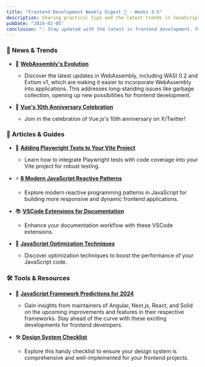 ```yaml
---
title: "Frontend Development Weekly Digest 🍵 - Weeks 3-5"
description: Sharing practical tips and the latest trends in JavaScript
pubDate: "2024-02-05"
conclusion: "💡 Stay updated with the latest in frontend development. Follow the links for more insights."
---
```


### 🌟 News & Trends

- 🚀 **[WebAssembly's Evolution](https://thenewstack.io/wasi-0-2-preview-a-new-dawn-for-webassembly/)**

  - Discover the latest updates in WebAssembly, including WASI 0.2 and Extism v1, which are making it easier to incorporate WebAssembly into applications. This addresses long-standing issues like garbage collection, opening up new possibilities for frontend development.

- 🥳 **[Vue's 10th Anniversary Celebration](https://twitter.com/vuejs/status/1753678155444101385)**
  - Join in the celebration of Vue.js's 10th anniversary on X/Twitter!

### 📝 Articles & Guides

- 🧪 **[Adding Playwright Tests to Your Vite Project](https://mickydore.medium.com/adding-playwright-tests-to-your-vite-project-with-code-coverage-f6cfa65f0209)**

  - Learn how to integrate Playwright tests with code coverage into your Vite project for robust testing.

- ⚡️ **[8 Modern JavaScript Reactive Patterns](https://levelup.gitconnected.com/8-modern-javascript-reactive-patterns-0b5698fdb46e)**

  - Explore modern reactive programming patterns in JavaScript for building more responsive and dynamic frontend applications.

- 📚 **[VSCode Extensions for Documentation](https://medium.com/@rami.krispin/vscode-extensions-for-documentation-5eec3f9c9e58)**

  - Enhance your documentation workflow with these VSCode extensions.

- 🚀 **[JavaScript Optimization Techniques](https://medium.com/globant/javascript-optimization-techniques-20d8d167dadd)**
  - Discover optimization techniques to boost the performance of your JavaScript code.

### 🛠 Tools & Resources

- 🚀 **[JavaScript Framework Predictions for 2024](https://thenewstack.io/2024-predictions-by-javascript-frontend-framework-maintainers/)**

  - Gain insights from maintainers of Angular, Next.js, React, and Solid on the upcoming improvements and features in their respective frameworks. Stay ahead of the curve with these exciting developments for frontend developers.

- 🛠 **[Design System Checklist](https://www.designsystemchecklist.com/)**
  - Explore this handy checklist to ensure your design system is comprehensive and well-implemented for your frontend projects.
